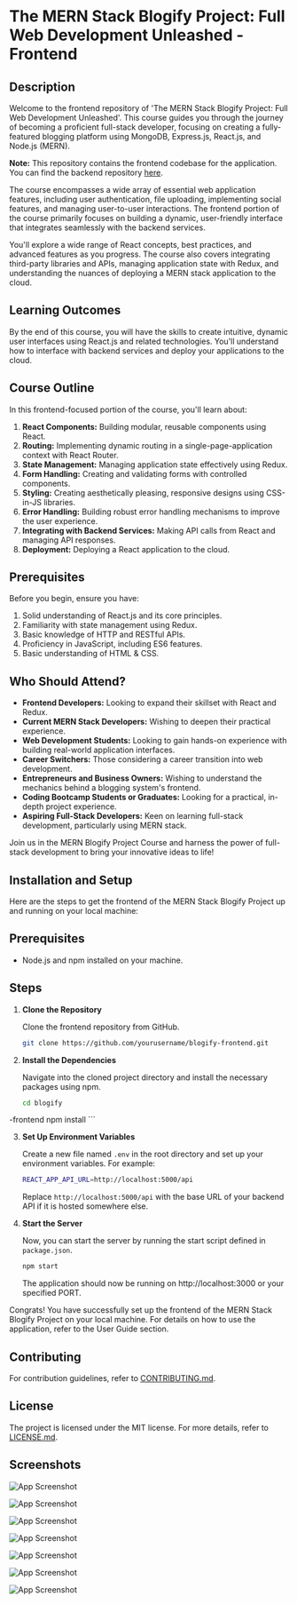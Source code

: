 # The MERN Stack Blogify Project: Full Web Development Unleashed - Frontend

## Description

Welcome to the frontend repository of 'The MERN Stack Blogify Project: Full Web Development Unleashed'. This course guides you through the journey of becoming a proficient full-stack developer, focusing on creating a fully-featured blogging platform using MongoDB, Express.js, React.js, and Node.js (MERN).

**Note:** This repository contains the frontend codebase for the application. You can find the backend repository [here](https://github.com/yourusername/blogify-backend).

The course encompasses a wide array of essential web application features, including user authentication, file uploading, implementing social features, and managing user-to-user interactions. The frontend portion of the course primarily focuses on building a dynamic, user-friendly interface that integrates seamlessly with the backend services.

You'll explore a wide range of React concepts, best practices, and advanced features as you progress. The course also covers integrating third-party libraries and APIs, managing application state with Redux, and understanding the nuances of deploying a MERN stack application to the cloud.

## Learning Outcomes

By the end of this course, you will have the skills to create intuitive, dynamic user interfaces using React.js and related technologies. You'll understand how to interface with backend services and deploy your applications to the cloud.

## Course Outline

In this frontend-focused portion of the course, you'll learn about:

1. **React Components:** Building modular, reusable components using React.
2. **Routing:** Implementing dynamic routing in a single-page-application context with React Router.
3. **State Management:** Managing application state effectively using Redux.
4. **Form Handling:** Creating and validating forms with controlled components.
5. **Styling:** Creating aesthetically pleasing, responsive designs using CSS-in-JS libraries.
6. **Error Handling:** Building robust error handling mechanisms to improve the user experience.
7. **Integrating with Backend Services:** Making API calls from React and managing API responses.
8. **Deployment:** Deploying a React application to the cloud.

## Prerequisites

Before you begin, ensure you have:

1. Solid understanding of React.js and its core principles.
2. Familiarity with state management using Redux.
3. Basic knowledge of HTTP and RESTful APIs.
4. Proficiency in JavaScript, including ES6 features.
5. Basic understanding of HTML & CSS.

## Who Should Attend?

- **Frontend Developers:** Looking to expand their skillset with React and Redux.
- **Current MERN Stack Developers:** Wishing to deepen their practical experience.
- **Web Development Students:** Looking to gain hands-on experience with building real-world application interfaces.
- **Career Switchers:** Those considering a career transition into web development.
- **Entrepreneurs and Business Owners:** Wishing to understand the mechanics behind a blogging system's frontend.
- **Coding Bootcamp Students or Graduates:** Looking for a practical, in-depth project experience.
- **Aspiring Full-Stack Developers:** Keen on learning full-stack development, particularly using MERN stack.

Join us in the MERN Blogify Project Course and harness the power of full-stack development to bring your innovative ideas to life!

## Installation and Setup

Here are the steps to get the frontend of the MERN Stack Blogify Project up and running on your local machine:

## Prerequisites

- Node.js and npm installed on your machine.

## Steps

1. **Clone the Repository**

    Clone the frontend repository from GitHub. 

    ```bash
    git clone https://github.com/yourusername/blogify-frontend.git
    ```

2. **Install the Dependencies**

    Navigate into the cloned project directory and install the necessary packages using npm.

    ```bash
    cd blogify

-frontend
    npm install
    ```

3. **Set Up Environment Variables**

    Create a new file named `.env` in the root directory and set up your environment variables. For example:

    ```bash
    REACT_APP_API_URL=http://localhost:5000/api
    ```

    Replace `http://localhost:5000/api` with the base URL of your backend API if it is hosted somewhere else.

4. **Start the Server**

    Now, you can start the server by running the start script defined in `package.json`.

    ```bash
    npm start
    ```

    The application should now be running on http://localhost:3000 or your specified PORT.

Congrats! You have successfully set up the frontend of the MERN Stack Blogify Project on your local machine. For details on how to use the application, refer to the User Guide section.

## Contributing

For contribution guidelines, refer to [CONTRIBUTING.md](./CONTRIBUTING.md).

## License

The project is licensed under the MIT license. For more details, refer to [LICENSE.md](./LICENSE.md).



## Screenshots

![App Screenshot](https://scontent.fmnl33-5.fna.fbcdn.net/v/t1.15752-9/441091459_831846415483637_8692523519557393547_n.png?_nc_cat=102&ccb=1-7&_nc_sid=5f2048&_nc_ohc=aMyQPg2_b3cQ7kNvgEXsWMG&_nc_ht=scontent.fmnl33-5.fna&oh=03_Q7cD1QGdzyLW0tjRu92IyPWnlRKPtv-QC75xabz6Jj8LkzgtlA&oe=667D3E61)

![App Screenshot](https://scontent.fmnl33-6.fna.fbcdn.net/v/t1.15752-9/441107670_885121983448053_4812924937987677393_n.png?_nc_cat=109&ccb=1-7&_nc_sid=5f2048&_nc_ohc=zKP0eXrfFmUQ7kNvgFteXu_&_nc_ht=scontent.fmnl33-6.fna&oh=03_Q7cD1QFayuO9QNNPjQOtPlKc6xmDjjlsy_mAs6DPjz0GbmpdlQ&oe=667D4811)

![App Screenshot](https://scontent.fmnl33-1.fna.fbcdn.net/v/t1.15752-9/441048791_430925653187577_4929235575437803258_n.png?_nc_cat=100&ccb=1-7&_nc_sid=5f2048&_nc_ohc=09gbNFKopzUQ7kNvgEIFRaN&_nc_ht=scontent.fmnl33-1.fna&oh=03_Q7cD1QFfDQvyq26Om1DddfDqEbEukFZ-KcCNEQbmcdeKGQ8xAg&oe=667D4A79)

![App Screenshot](https://scontent.fmnl33-5.fna.fbcdn.net/v/t1.15752-9/441497273_441322701956238_6177458721148003431_n.png?_nc_cat=101&ccb=1-7&_nc_sid=5f2048&_nc_ohc=gYfqvbuhJlkQ7kNvgHKERzQ&_nc_ht=scontent.fmnl33-5.fna&oh=03_Q7cD1QH82qC9cnK4KArdnU_BzDx29PlPY2TSiWBc5lkF01McZg&oe=667D61FB)

![App Screenshot](https://scontent.fmnl33-1.fna.fbcdn.net/v/t1.15752-9/441048786_1096132831477770_3492761269415586987_n.png?_nc_cat=100&ccb=1-7&_nc_sid=5f2048&_nc_ohc=TPtwzAcV1AMQ7kNvgGM4Z_2&_nc_ht=scontent.fmnl33-1.fna&oh=03_Q7cD1QEn7K8R19Kwzs4qwgym3JQ5iKieftk_fmffnq4SoLAkfw&oe=667D560D)

![App Screenshot](https://scontent.fmnl33-2.fna.fbcdn.net/v/t1.15752-9/441877871_1408204093221977_5469588004567050961_n.png?_nc_cat=103&ccb=1-7&_nc_sid=5f2048&_nc_ohc=hR7LdkE8jDwQ7kNvgE2ZNki&_nc_ht=scontent.fmnl33-2.fna&oh=03_Q7cD1QGvIlh9YwhJZTEa_DNEiiIFsL8XcRT0pDql43JPeHtV2A&oe=667D47CC)

![App Screenshot](https://scontent.fmnl33-1.fna.fbcdn.net/v/t1.15752-9/441897860_1478158979445128_3726961767050212112_n.png?_nc_cat=108&ccb=1-7&_nc_sid=5f2048&_nc_ohc=F-ufIfP7uz0Q7kNvgEWonEO&_nc_ht=scontent.fmnl33-1.fna&oh=03_Q7cD1QEinLDeh6IXDJTAiJ1jKzCMU82iQf_dr1Ln-bO21zGIYA&oe=667D5DAD)
